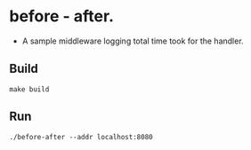# before - after.
- A sample middleware logging total time took for the handler.

## Build
```
make build
```
## Run
```
./before-after --addr localhost:8080
```
